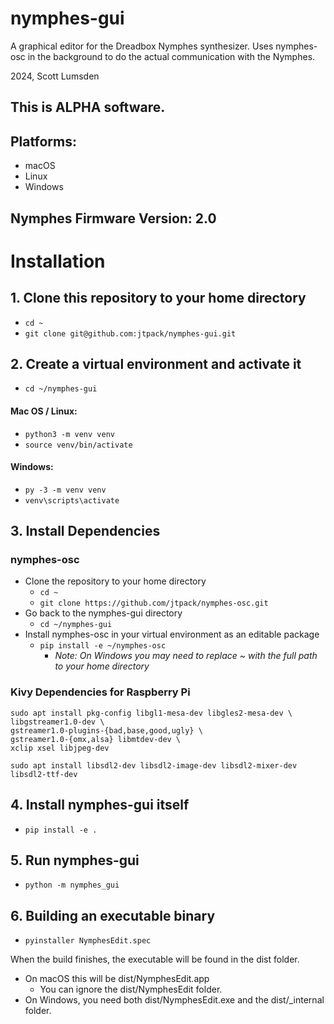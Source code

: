 # nymphes-gui
A graphical editor for the Dreadbox Nymphes synthesizer. 
Uses nymphes-osc in the background to do the actual communication with the Nymphes.

2024, Scott Lumsden

## This is ALPHA software.

## Platforms:
- macOS
- Linux
- Windows

## Nymphes Firmware Version: 2.0

# Installation

## 1. Clone this repository to your home directory
- `cd ~`
- `git clone git@github.com:jtpack/nymphes-gui.git`

## 2. Create a virtual environment and activate it
- `cd ~/nymphes-gui`
#### Mac OS / Linux:
- `python3 -m venv venv`
- `source venv/bin/activate`
#### Windows:
- `py -3 -m venv venv`
- `venv\scripts\activate`

## 3. Install Dependencies

### nymphes-osc
- Clone the repository to your home directory
  - `cd ~`
  - `git clone https://github.com/jtpack/nymphes-osc.git`
- Go back to the nymphes-gui directory
  - `cd ~/nymphes-gui`
- Install nymphes-osc in your virtual environment as an editable package
  - `pip install -e ~/nymphes-osc`
    - _Note: On Windows you may need to replace ~ with the full path to your home directory_
  

### Kivy Dependencies for Raspberry Pi
```
sudo apt install pkg-config libgl1-mesa-dev libgles2-mesa-dev \
libgstreamer1.0-dev \
gstreamer1.0-plugins-{bad,base,good,ugly} \
gstreamer1.0-{omx,alsa} libmtdev-dev \
xclip xsel libjpeg-dev 
```

```
sudo apt install libsdl2-dev libsdl2-image-dev libsdl2-mixer-dev libsdl2-ttf-dev
```


## 4. Install nymphes-gui itself
- `pip install -e .`

## 5. Run nymphes-gui
- `python -m nymphes_gui`

## 6. Building an executable binary
-   `pyinstaller NymphesEdit.spec`

When the build finishes, the executable will be found in the dist folder.
- On macOS this will be dist/NymphesEdit.app
  - You can ignore the dist/NymphesEdit folder.
- On Windows, you need both dist/NymphesEdit.exe and the dist/_internal folder.

